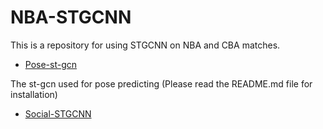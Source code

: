 # NBA-STGCNN
This is a repository for using STGCNN on NBA and CBA matches.
- [Pose-st-gcn](https://github.com/yysijie/st-gcn)

The st-gcn used for pose predicting
(Please read the README.md file for installation)

- [Social-STGCNN](https://github.com/abduallahmohamed/Social-STGCNN) 


